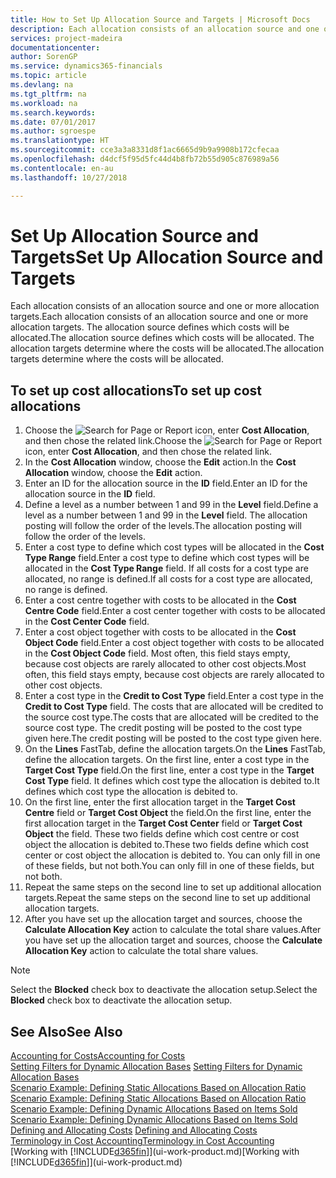 ```yaml
---
title: How to Set Up Allocation Source and Targets | Microsoft Docs
description: Each allocation consists of an allocation source and one or more allocation targets. The allocation source defines which costs will be allocated. The allocation targets determine where the costs will be allocated.
services: project-madeira
documentationcenter: 
author: SorenGP
ms.service: dynamics365-financials
ms.topic: article
ms.devlang: na
ms.tgt_pltfrm: na
ms.workload: na
ms.search.keywords: 
ms.date: 07/01/2017
ms.author: sgroespe
ms.translationtype: HT
ms.sourcegitcommit: cce3a3a8331d8f1ac6665d9b9a9908b172cfecaa
ms.openlocfilehash: d4dcf5f95d5fc44d4b8fb72b55d905c876989a56
ms.contentlocale: en-au
ms.lasthandoff: 10/27/2018

---
```

# <a name="set-up-allocation-source-and-targets"></a><span data-ttu-id="82a18-105">Set Up Allocation Source and Targets</span><span class="sxs-lookup"><span data-stu-id="82a18-105">Set Up Allocation Source and Targets</span></span>
<span data-ttu-id="82a18-106">Each allocation consists of an allocation source and one or more allocation targets.</span><span class="sxs-lookup"><span data-stu-id="82a18-106">Each allocation consists of an allocation source and one or more allocation targets.</span></span> <span data-ttu-id="82a18-107">The allocation source defines which costs will be allocated.</span><span class="sxs-lookup"><span data-stu-id="82a18-107">The allocation source defines which costs will be allocated.</span></span> <span data-ttu-id="82a18-108">The allocation targets determine where the costs will be allocated.</span><span class="sxs-lookup"><span data-stu-id="82a18-108">The allocation targets determine where the costs will be allocated.</span></span>  

## <a name="to-set-up-cost-allocations"></a><span data-ttu-id="82a18-109">To set up cost allocations</span><span class="sxs-lookup"><span data-stu-id="82a18-109">To set up cost allocations</span></span>  
1.  <span data-ttu-id="82a18-110">Choose the ![Search for Page or Report](media/ui-search/search_small.png "Search for Page or Report icon") icon, enter **Cost Allocation**, and then chose the related link.</span><span class="sxs-lookup"><span data-stu-id="82a18-110">Choose the ![Search for Page or Report](media/ui-search/search_small.png "Search for Page or Report icon") icon, enter **Cost Allocation**, and then chose the related link.</span></span>  
2.  <span data-ttu-id="82a18-111">In the **Cost Allocation** window, choose the **Edit** action.</span><span class="sxs-lookup"><span data-stu-id="82a18-111">In the **Cost Allocation** window, choose the **Edit** action.</span></span>  
3.  <span data-ttu-id="82a18-112">Enter an ID for the allocation source in the **ID** field.</span><span class="sxs-lookup"><span data-stu-id="82a18-112">Enter an ID for the allocation source in the **ID** field.</span></span>  
4.  <span data-ttu-id="82a18-113">Define a level as a number between 1 and 99 in the **Level** field.</span><span class="sxs-lookup"><span data-stu-id="82a18-113">Define a level as a number between 1 and 99 in the **Level** field.</span></span> <span data-ttu-id="82a18-114">The allocation posting will follow the order of the levels.</span><span class="sxs-lookup"><span data-stu-id="82a18-114">The allocation posting will follow the order of the levels.</span></span>  
5.  <span data-ttu-id="82a18-115">Enter a cost type to define which cost types will be allocated in the **Cost Type Range** field.</span><span class="sxs-lookup"><span data-stu-id="82a18-115">Enter a cost type to define which cost types will be allocated in the **Cost Type Range** field.</span></span> <span data-ttu-id="82a18-116">If all costs for a cost type are allocated, no range is defined.</span><span class="sxs-lookup"><span data-stu-id="82a18-116">If all costs for a cost type are allocated, no range is defined.</span></span>  
6.  <span data-ttu-id="82a18-117">Enter a cost centre together with costs to be allocated in the **Cost Centre Code** field.</span><span class="sxs-lookup"><span data-stu-id="82a18-117">Enter a cost center together with costs to be allocated in the **Cost Center Code** field.</span></span>  
7.  <span data-ttu-id="82a18-118">Enter a cost object together with costs to be allocated in the **Cost Object Code** field.</span><span class="sxs-lookup"><span data-stu-id="82a18-118">Enter a cost object together with costs to be allocated in the **Cost Object Code** field.</span></span> <span data-ttu-id="82a18-119">Most often, this field stays empty, because cost objects are rarely allocated to other cost objects.</span><span class="sxs-lookup"><span data-stu-id="82a18-119">Most often, this field stays empty, because cost objects are rarely allocated to other cost objects.</span></span>  
8.  <span data-ttu-id="82a18-120">Enter a cost type in the **Credit to Cost Type** field.</span><span class="sxs-lookup"><span data-stu-id="82a18-120">Enter a cost type in the **Credit to Cost Type** field.</span></span> <span data-ttu-id="82a18-121">The costs that are allocated will be credited to the source cost type.</span><span class="sxs-lookup"><span data-stu-id="82a18-121">The costs that are allocated will be credited to the source cost type.</span></span> <span data-ttu-id="82a18-122">The credit posting will be posted to the cost type given here.</span><span class="sxs-lookup"><span data-stu-id="82a18-122">The credit posting will be posted to the cost type given here.</span></span>  
9. <span data-ttu-id="82a18-123">On the **Lines** FastTab, define the allocation targets.</span><span class="sxs-lookup"><span data-stu-id="82a18-123">On the **Lines** FastTab, define the allocation targets.</span></span> <span data-ttu-id="82a18-124">On the first line, enter a cost type in the **Target Cost Type** field.</span><span class="sxs-lookup"><span data-stu-id="82a18-124">On the first line, enter a cost type in the **Target Cost Type** field.</span></span> <span data-ttu-id="82a18-125">It defines which cost type the allocation is debited to.</span><span class="sxs-lookup"><span data-stu-id="82a18-125">It defines which cost type the allocation is debited to.</span></span>  
10. <span data-ttu-id="82a18-126">On the first line, enter the first allocation target in the **Target Cost Centre** field or **Target Cost Object** the field.</span><span class="sxs-lookup"><span data-stu-id="82a18-126">On the first line, enter the first allocation target in the **Target Cost Center** field or **Target Cost Object** the field.</span></span> <span data-ttu-id="82a18-127">These two fields define which cost centre or cost object the allocation is debited to.</span><span class="sxs-lookup"><span data-stu-id="82a18-127">These two fields define which cost center or cost object the allocation is debited to.</span></span> <span data-ttu-id="82a18-128">You can only fill in one of these fields, but not both.</span><span class="sxs-lookup"><span data-stu-id="82a18-128">You can only fill in one of these fields, but not both.</span></span>  
11. <span data-ttu-id="82a18-129">Repeat the same steps on the second line to set up additional allocation targets.</span><span class="sxs-lookup"><span data-stu-id="82a18-129">Repeat the same steps on the second line to set up additional allocation targets.</span></span>  
12. <span data-ttu-id="82a18-130">After you have set up the allocation target and sources, choose the **Calculate Allocation Key** action to calculate the total share values.</span><span class="sxs-lookup"><span data-stu-id="82a18-130">After you have set up the allocation target and sources, choose the **Calculate Allocation Key** action to calculate the total share values.</span></span>  

> [!NOTE]  
>  <span data-ttu-id="82a18-131">Select the **Blocked** check box to deactivate the allocation setup.</span><span class="sxs-lookup"><span data-stu-id="82a18-131">Select the **Blocked** check box to deactivate the allocation setup.</span></span>  

## <a name="see-also"></a><span data-ttu-id="82a18-132">See Also</span><span class="sxs-lookup"><span data-stu-id="82a18-132">See Also</span></span>  
[<span data-ttu-id="82a18-133">Accounting for Costs</span><span class="sxs-lookup"><span data-stu-id="82a18-133">Accounting for Costs</span></span>](finance-manage-cost-accounting.md)  
 <span data-ttu-id="82a18-134">[Setting Filters for Dynamic Allocation Bases](finance-setting-filters-for-dynamic-allocation-bases.md) </span><span class="sxs-lookup"><span data-stu-id="82a18-134">[Setting Filters for Dynamic Allocation Bases](finance-setting-filters-for-dynamic-allocation-bases.md) </span></span>  
 <span data-ttu-id="82a18-135">[Scenario Example: Defining Static Allocations Based on Allocation Ratio](finance-scenario-example-defining-static-allocations-based-on-allocation-ratio.md) </span><span class="sxs-lookup"><span data-stu-id="82a18-135">[Scenario Example: Defining Static Allocations Based on Allocation Ratio](finance-scenario-example-defining-static-allocations-based-on-allocation-ratio.md) </span></span>  
 <span data-ttu-id="82a18-136">[Scenario Example: Defining Dynamic Allocations Based on Items Sold](finance-scenario-example-defining-dynamic-allocations-based-on-items-sold.md) </span><span class="sxs-lookup"><span data-stu-id="82a18-136">[Scenario Example: Defining Dynamic Allocations Based on Items Sold](finance-scenario-example-defining-dynamic-allocations-based-on-items-sold.md) </span></span>  
 <span data-ttu-id="82a18-137">[Defining and Allocating Costs](finance-define-and-allocate-costs.md) </span><span class="sxs-lookup"><span data-stu-id="82a18-137">[Defining and Allocating Costs](finance-define-and-allocate-costs.md) </span></span>  
 [<span data-ttu-id="82a18-138">Terminology in Cost Accounting</span><span class="sxs-lookup"><span data-stu-id="82a18-138">Terminology in Cost Accounting</span></span>](finance-terminology-in-cost-accounting.md)  
 <span data-ttu-id="82a18-139">[Working with [!INCLUDE[d365fin](includes/d365fin_md.md)]](ui-work-product.md)</span><span class="sxs-lookup"><span data-stu-id="82a18-139">[Working with [!INCLUDE[d365fin](includes/d365fin_md.md)]](ui-work-product.md)</span></span>

